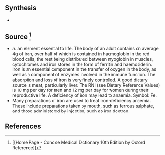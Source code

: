 ## Synthesis
- 
## Source [^1]
- $n$. an element essential to life. The body of an adult contains on average 4g of iron, over half of which is contained in haemoglobin in the red blood cells, the rest being distributed between myoglobin in muscles, cytochromes and iron stores in the form of ferritin and haemosiderin. Iron is an essential component in the transfer of oxygen in the body, as well as a component of enzymes involved in the immune function. The absorption and loss of iron is very finely controlled. A good dietary source is meat, particularly liver. The RNI (see Dietary Reference Values) is 10 mg per day for men and 12 mg per day for women during their reproductive life. A deficiency of iron may lead to anaemia. Symbol: Fe.
- Many preparations of iron are used to treat iron-deficiency anaemia. These include preparations taken by mouth, such as ferrous sulphate, and those administered by injection, such as iron dextran.
## References

[^1]: [[Home Page - Concise Medical Dictionary 10th Edition by Oxford Reference]]